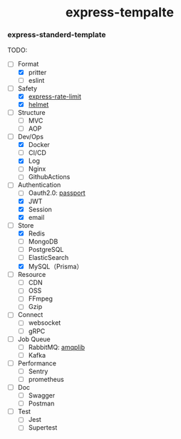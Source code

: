 <h1 align="center">express-tempalte</h1>

### express-standerd-template

TODO:

- [ ] Format
    - [x] pritter
    - [ ] eslint
- [ ] Safety
    - [x] [express-rate-limit](https://github.com/express-rate-limit/express-rate-limit)
    - [x] [helmet](https://github.com/helmetjs/helmet)
- [ ] Structure
    - [ ] MVC
    - [ ] AOP
- [ ] Dev/Ops
    - [x] Docker
    - [ ] CI/CD
    - [x] Log
    - [ ] Nginx
    - [ ] GithubActions
- [ ] Authentication
    - [ ] Oauth2.0: [passport](https://github.com/jaredhanson/passport)
    - [x] JWT
    - [x] Session
    - [x] email
- [ ] Store
    - [x] Redis
    - [ ] MongoDB
    - [ ] PostgreSQL
    - [ ] ElasticSearch
    - [x] MySQL（Prisma）
- [ ] Resource
    - [ ] CDN
    - [ ] OSS
    - [ ] FFmpeg
    - [ ] Gzip
- [ ] Connect
    - [ ] websocket
    - [ ] gRPC
- [ ] Job Queue
    - [ ] RabbitMQ: [amqplib](https://github.com/amqp-node/amqplib)
    - [ ] Kafka
- [ ] Performance
    - [ ] Sentry
    - [ ] prometheus
- [ ] Doc
    - [ ] Swagger
    - [ ] Postman
- [ ] Test
    - [ ] Jest
    - [ ] Supertest

